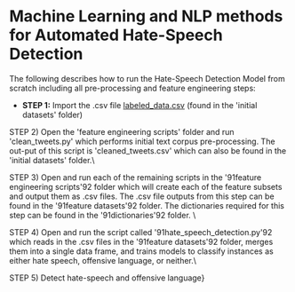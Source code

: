 # Machine Learning and NLP methods for Automated Hate-Speech Detection

The following describes how to run the Hate-Speech Detection Model from scratch including all pre-processing and feature engineering steps:

- __STEP 1:__ Import the .csv file [labeled_data.csv](https://github.com/tpawelski/hate-speech-detection/blob/master/initial%20datasets/labeled_data.csv) (found in the 'initial datasets' folder)

STEP 2) Open the 'feature engineering scripts' folder and run 'clean_tweets.py' which performs initial text corpus pre-processing. The out-put of this script is 'cleaned_tweets.csv' which can also be found in the 'initial datasets' folder.\

STEP 3) Open and run each of the remaining scripts in the \'91feature engineering scripts\'92  folder which will create each of the feature subsets and output them as .csv files. The .csv file outputs from this step can be found in the \'91feature datasets\'92 folder. The dictionaries required for this step can be found in the \'91dictionaries\'92 folder. \

STEP 4) Open and run the script called \'91hate_speech_detection.py\'92 which reads in the .csv files in the \'91feature datasets\'92 folder, merges them into a single data frame, and trains models to classify instances as either hate speech, offensive language, or neither.\

STEP 5) Detect hate-speech and offensive language}
